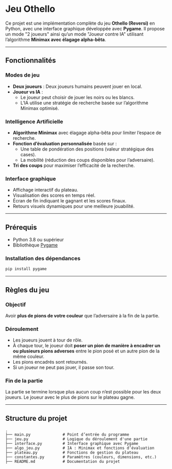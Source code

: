 # Jeu Othello

Ce projet est une implémentation complète du jeu **Othello (Reversi)** en Python, avec une interface graphique développée avec **Pygame**. Il propose un mode "2 joueurs" ainsi qu’un mode "Joueur contre IA" utilisant l’algorithme **Minimax avec élagage alpha-bêta**.

---

## Fonctionnalités

### Modes de jeu

- **Deux joueurs** : Deux joueurs humains peuvent jouer en local.
- **Joueur vs IA** :
  - Le joueur peut choisir de jouer les noirs ou les blancs.
  - L’IA utilise une stratégie de recherche basée sur l’algorithme Minimax optimisé.

### Intelligence Artificielle

- **Algorithme Minimax** avec élagage alpha-bêta pour limiter l’espace de recherche.
- **Fonction d’évaluation personnalisée** basée sur :
  - Une table de pondération des positions (valeur stratégique des cases).
  - La mobilité (réduction des coups disponibles pour l’adversaire).
- **Tri des coups** pour maximiser l’efficacité de la recherche.

### Interface graphique

- Affichage interactif du plateau.
- Visualisation des scores en temps réel.
- Écran de fin indiquant le gagnant et les scores finaux.
- Retours visuels dynamiques pour une meilleure jouabilité.

---

## Prérequis

- Python 3.8 ou supérieur
- Bibliothèque [Pygame](https://www.pygame.org/)

### Installation des dépendances

```bash
pip install pygame
```

---

## Règles du jeu

### Objectif

Avoir **plus de pions de votre couleur** que l’adversaire à la fin de la partie.

### Déroulement

- Les joueurs jouent à tour de rôle.
- À chaque tour, le joueur doit **poser un pion de manière à encadrer un ou plusieurs pions adverses** entre le pion posé et un autre pion de la même couleur.
- Les pions encadrés sont retournés.
- Si un joueur ne peut pas jouer, il passe son tour.

### Fin de la partie

La partie se termine lorsque plus aucun coup n’est possible pour les deux joueurs. Le joueur avec le plus de pions sur le plateau gagne.

---

## Structure du projet

```
.
├── main.py              # Point d’entrée du programme
├── jeu.py               # Logique du déroulement d'une partie
├── interface.py         # Interface graphique avec Pygame
├── algo_jeu.py          # IA : Minimax et fonctions d’évaluation
├── plateau.py           # Fonctions de gestion du plateau
├── constantes.py        # Paramètres (couleurs, dimensions, etc.)
├── README.md            # Documentation du projet
```
